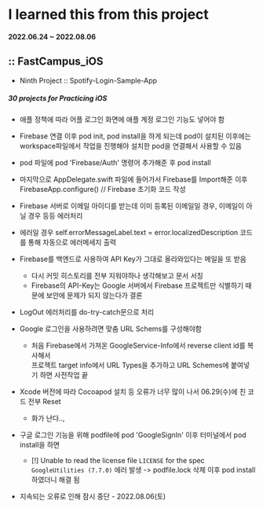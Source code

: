 # I learned this from this project
#### 2022.06.24 ~ 2022.08.06

## :: FastCampus_iOS

- Ninth Project :: Spotify-Login-Sample-App

##### 30 projects for Practicing iOS

* 애플 정책에 따라 어플 로그인 화면에 애플 계정 로그인 기능도 넣어야 함
* Firebase 연결 이후 pod init, pod install을 하게 되는데 pod이 설치된 이후에는 workspace파일에서 작업을 진행해야 설치한 pod을 연결해서 사용할 수 있음
* pod 파일에 pod 'Firebase/Auth' 명령어 추가해준 후 pod install
* 마지막으로 AppDelegate.swift 파일에 들어가서 Firebase를 Import해준 이후  
  FirebaseApp.configure() // Firebase 초기화 코드 작성

* Firebase 서버로 이메일 아이디를 받는데 이미 등록된 이메일일 경우, 이메일이 아닐 경우 등등 에러처리
* 에러일 경우 self.errorMessageLabel.text = error.localizedDescription 코드를 통해 자동으로 에러메세지 출력

* Firebase를 백엔드로 사용하여 API Key가 그대로 올라와있다는 메일을 또 받음
    - 다시 커밋 히스토리를 전부 지워야하나 생각해보고 문서 서칭
    - Firebase의 API-Key는 Google 서버에서 Firebase 프로젝트만 식별하기 때문에 보안에 문제가 되지 않는다가 결론
    
* LogOut 에러처리를 do-try-catch문으로 처리

* Google 로그인을 사용하려면 맞춤 URL Schems를 구성해야함
    - 처음 Firebase에서 가져온 GoogleService-Info에서 reverse client id를 복사해서  
    프로젝트 target info에서 URL Types을 추가하고 URL Schemes에 붙여넣기 하면 사전작업 끝

* Xcode 버전에 따라 Cocoapod 설치 등 오류가 너무 많이 나서 06.29(수)에 친 코드 전부 Reset
    - 화가 난다..,
* 구글 로그인 기능을 위해 podfile에 pod 'GoogleSignIn' 이후 터미널에서 pod install을 하면  
    - [!] Unable to read the license file `LICENSE` for the spec `GoogleUtilities (7.7.0)` 에러 발생
    -> podfile.lock 삭제 이후 pod install 하였더니 해결 됨



* 지속되는 오류로 인해 잠시 중단 - 2022.08.06(토)
